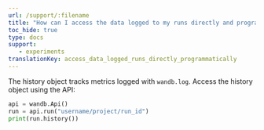 ```yaml
---
url: /support/:filename
title: "How can I access the data logged to my runs directly and programmatically?"
toc_hide: true
type: docs
support:
   - experiments
translationKey: access_data_logged_runs_directly_programmatically
---
```

The history object tracks metrics logged with `wandb.log`. Access the history object using the API:

```python
api = wandb.Api()
run = api.run("username/project/run_id")
print(run.history())
```